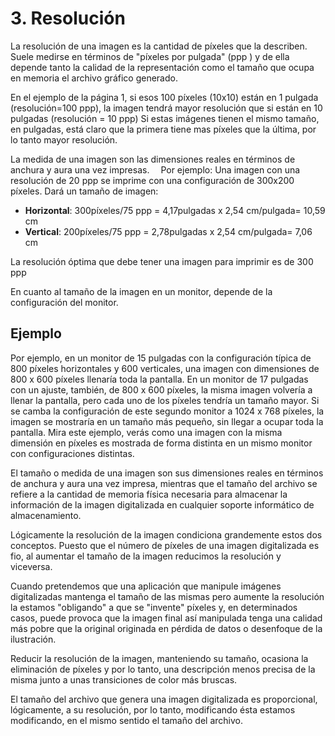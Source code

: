 # 3. Resolución

La resolución de una imagen es	la	cantidad	de	píxeles	que	la	describen. Suele	medirse en	términos de
"píxeles por pulgada" (ppp ) y de ella depende tanto la calidad de la representación como el tamaño que ocupa en memoria el archivo gráfico generado.

En el ejemplo de la página 1, si esos 100 píxeles (10x10) están en 1 pulgada (resolución=100 ppp), la imagen tendrá mayor resolución que si están en 10 pulgadas (resolución = 10 ppp)
Si estas imágenes tienen el mismo tamaño, en pulgadas, está claro que la primera tiene mas píxeles que la última, por lo tanto mayor resolución.

La medida de una imagen son las dimensiones reales en términos de anchura y aura una vez impresas. 
Por ejemplo: Una imagen con una resolución de 20 ppp se imprime con una configuración de 300x200 píxeles. Dará un tamaño de imagen:

- **Horizontal**: 300píxeles/75 ppp = 4,17pulgadas x 2,54 cm/pulgada= 10,59 cm
- **Vertical**: 200píxeles/75 ppp = 2,78pulgadas x 2,54 cm/pulgada= 7,06 cm

La resolución óptima que debe tener una imagen para imprimir es de 300 ppp

En cuanto al tamaño de la imagen en un monitor, depende de la configuración del monitor.

## Ejemplo

Por ejemplo, en un monitor de 15 pulgadas con la configuración típica de 800 píxeles horizontales y 600 verticales, una imagen con dimensiones de 800 x 600 píxeles llenaría toda la pantalla. En un monitor de 17 pulgadas con un ajuste, también, de 800 x 600 píxeles, la misma imagen volvería a llenar la pantalla, pero cada uno de los píxeles tendría un tamaño mayor. Si se camba la configuración de este segundo monitor a 1024 x 768 píxeles, la imagen se mostraría en un tamaño más pequeño, sin llegar a ocupar toda la pantalla.
Mira este	ejemplo,	verás	como una	imagen con la	misma	dimensión	en	píxeles	es mostrada de forma distinta en un mismo monitor con configuraciones distintas.

El tamaño o medida de una imagen son sus dimensiones reales en términos de anchura y aura una vez impresa, mientras	que el	tamaño del archivo	se	refiere	a	la	cantidad	de memoria	física	necesaria	para almacenar la información de la imagen digitalizada en cualquier soporte informático de almacenamiento.

Lógicamente la	resolución	de	la	imagen condiciona	grandemente	estos	dos conceptos.	Puesto	que el número de píxeles de una imagen digitalizada es fio, al aumentar el tamaño de la imagen reducimos la resolución y viceversa.

Cuando pretendemos que una aplicación que manipule imágenes digitalizadas mantenga el tamaño de las mismas pero aumente la resolución la estamos "obligando" a que se "invente" píxeles y, en determinados casos, puede provoca que la imagen final así manipulada tenga una calidad más pobre que la original originada en pérdida de datos o desenfoque de la ilustración.

Reducir la resolución de la imagen, manteniendo su tamaño, ocasiona la eliminación de píxeles y por lo tanto, una descripción menos precisa de la misma junto a unas transiciones de color más bruscas. 

El tamaño del archivo que genera una imagen digitalizada es proporcional, lógicamente, a su resolución, por lo tanto, modificando ésta estamos modificando, en el mismo sentido el tamaño del archivo.